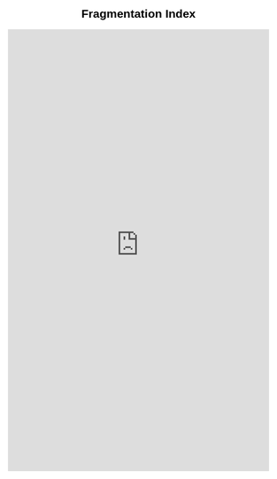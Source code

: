 <html lang="en">
<head>
  <meta charset="UTF-8">
  <meta name="viewport" content="width=device-width, initial-scale=1.0">
  <style>
    html, body {
      margin: 0;
      padding: 0;
      background-color: white;
      color: black;
      font-family: sans-serif;
    }

    .header {
      padding: 2rem 1rem;
      text-align: center;
      font-size: 1.75rem;
      font-weight: bold;
    }

    section {
      max-width: 960px;
      margin: 0 auto;
      padding: 2rem 1rem;
    }

    h2 {
      text-align: center;
      margin-bottom: 1rem;
    }

    .iframe-fixed {
      width: 100%;
      height: 800px;
      border: none;
      border-radius: 0;
      box-shadow: none;
    }

    @media screen and (max-width: 768px) {
      .iframe-fixed {
        height: 600px;
      }
    }
  </style>
</head>
<body>

  <section>
    <h2>Fragmentation Index</h2>
    <iframe
      class="iframe-fixed"
      src="https://lookerstudio.google.com/embed/reporting/0ca24dc7-dfc7-4018-96f4-7d57b129a872/page/gN8HF"
      allowfullscreen>
    </iframe>
  </section>

</body>
</html>


